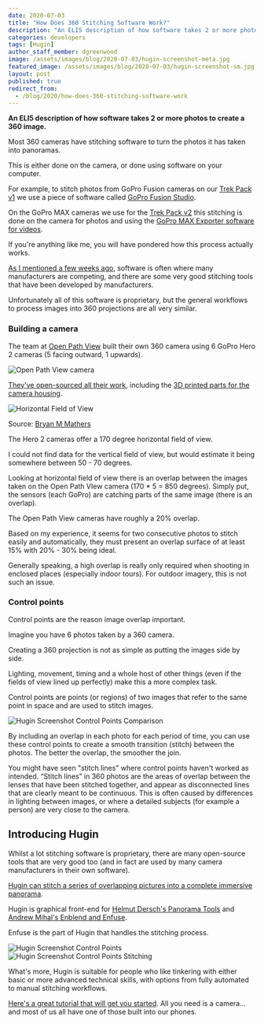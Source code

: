 ```yaml
---
date: 2020-07-03
title: "How Does 360 Stitching Software Work?"
description: "An ELI5 description of how software takes 2 or more photos to create a 360 image."
categories: developers
tags: [Hugin]
author_staff_member: dgreenwood
image: /assets/images/blog/2020-07-03/hugin-screenshot-meta.jpg
featured_image: /assets/images/blog/2020-07-03/hugin-screenshot-sm.jpg
layout: post
published: true
redirect_from:
  - /blog/2020/how-does-360-stitching-software-work
---
```


**An ELI5 description of how software takes 2 or more photos to create a 360 image.**

Most 360 cameras have stitching software to turn the photos it has taken into panoramas.

This is either done on the camera, or done using software on your computer.

For example, to stitch photos from GoPro Fusion cameras on our [Trek Pack v1](/trek-pack) we use a piece of software called [GoPro Fusion Studio](https://gopro.com/en/us/shop/softwareandapp/gopro-fusion-studio-app/fusion-studio.html).

On the GoPro MAX cameras we use for the [Trek Pack v2](/trek-pack) this stitching is done on the camera for photos and using the [GoPro MAX Exporter software for videos](https://community.gopro.com/t5/en/GoPro-MAX-Exporter/ta-p/413311).

If you're anything like me, you will have pondered how this process actually works.

[As I mentioned a few weeks ago](/blog/what-is-global-shutter-rolling-shutter-360-cameras), software is often where many manufacturers are competing, and there are some very good stitching tools that have been developed by manufacturers.

Unfortunately all of this software is proprietary, but the general workflows to process images into 360 projections are all very similar.

### Building a camera

The team at [Open Path View](https://openpathview.fr/) built their own 360 camera using 6 GoPro Hero 2 cameras (5 facing outward, 1 upwards).

<img class="img-fluid" src="/assets/images/blog/2020-07-03/open-path-view-camera.jpg" alt="Open Path View camera" title="Open Path View camera" />

[They've open-sourced all their work](https://github.com/OpenPathView), including the [3D printed parts for the camera housing](https://github.com/OpenPathView/3Dparts).

<img class="img-fluid" src="/assets/images/blog/2020-07-03/horizontal-field-of-view.png" alt="Horizontal Field of View" title="Horizontal Field of View" />

Source: [Bryan M Mathers](https://bryanmmathers.com/field-of-view/)

The Hero 2 cameras offer a 170 degree horizontal field of view.

I could not find data for the vertical field of view, but would estimate it being somewhere between 50 - 70 degrees.

Looking at horizontal field of view there is an overlap between the images taken on the Open Path VIew camera (170 * 5 = 850 degrees). Simply put, the sensors (each GoPro) are catching parts of the same image (there is an overlap).

The Open Path View cameras have roughly a 20% overlap.

Based on my experience, it seems for two consecutive photos to stitch easily and automatically, they must present an overlap surface of at least 15% with 20% - 30% being ideal.

Generally speaking, a high overlap is really only required when shooting in enclosed places (especially indoor tours). For outdoor imagery, this is not such an issue.

### Control points

Control points are the reason image overlap important.

Imagine you have 6 photos taken by a 360 camera. 

Creating a 360 projection is not as simple as putting the images side by side.

Lighting, movement, timing and a whole host of other things (even if the fields of view lined up perfectly) make this a more complex task.

Control points are points (or regions) of two images that refer to the same point in space and are used to stitch images.

<img class="img-fluid" src="/assets/images/blog/2020-07-03/hugin-screenshot-02.jpg" alt="Hugin Screenshot Control Points Comparison" title="Hugin Screenshot Control Points Comparison" />

By including an overlap in each photo for each period of time, you can use these control points to create a smooth transition (stitch) between the photos. The better the overlap, the smoother the join.

You might have seen "stitch lines" where control points haven't worked as intended. “Stitch lines” in 360 photos are the areas of overlap between the lenses that have been stitched together, and appear as disconnected lines that are clearly meant to be continuous. This is often caused by differences in lighting between images, or where a detailed subjects (for example a person) are very close to the camera.

## Introducing Hugin

Whilst a lot stitching software is proprietary, there are many open-source tools that are very good too (and in fact are used by many camera manufacturers in their own software).

[Hugin can stitch a series of overlapping pictures into a complete immersive panorama](http://hugin.sourceforge.net/).

Hugin is graphical front-end for [Helmut Dersch's Panorama Tools](https://www.panotools.org/dersch/) and [Andrew Mihal's Enblend and Enfuse](http://enblend.sourceforge.net/).

Enfuse is the part of Hugin that handles the stitching process.

<img class="img-fluid" src="/assets/images/blog/2020-07-03/hugin-screenshot-01.jpg" alt="Hugin Screenshot Control Points" title="Hugin Screenshot Control Points" />

<img class="img-fluid" src="/assets/images/blog/2020-07-03/hugin-screenshot-03.jpg" alt="Hugin Screenshot Control Points Stitching" title="Hugin Screenshot Control Points Stitching" />

What's more, Hugin is suitable for people who like tinkering with either basic or more advanced technical skills, with options from fully automated to manual stitching workflows.

[Here's a great tutorial that will get you started](http://hugin.sourceforge.net/tutorials/enfuse-360/en.shtml). All you need is a camera... and most of us all have one of those built into our phones.